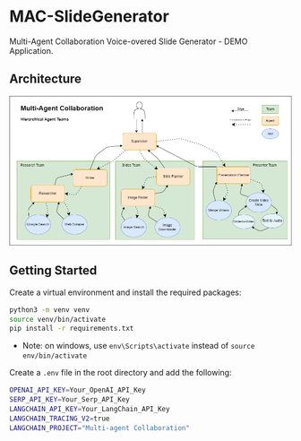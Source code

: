 # MAC-SlideGenerator

Multi-Agent Collaboration Voice-overed Slide Generator - DEMO Application.

## Architecture

![Architecture](./Architecture.png)

## Getting Started

Create a virtual environment and install the required packages:

```bash 
python3 -m venv venv
source venv/bin/activate
pip install -r requirements.txt
```

- Note: on windows, use `env\Scripts\activate` instead of `source env/bin/activate`

Create a `.env` file in the root directory and add the following:

```bash
OPENAI_API_KEY=Your_OpenAI_API_Key
SERP_API_KEY=Your_Serp_API_Key
LANGCHAIN_API_KEY=Your_LangChain_API_Key
LANGCHAIN_TRACING_V2=true
LANGCHAIN_PROJECT="Multi-agent Collaboration"
```
